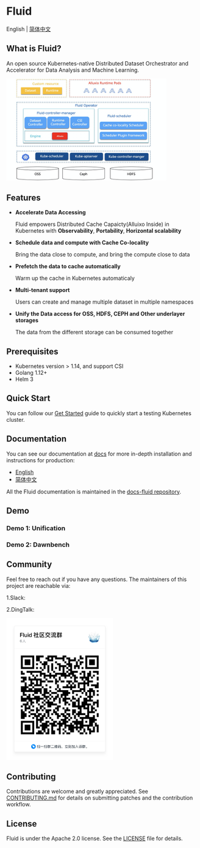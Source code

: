 # Fluid

English | [简体中文](./README-zh_CN.md)

## What is Fluid?

An open source Kubernetes-native Distributed Dataset Orchestrator and Accelerator for Data Analysis and Machine Learning.

<div>
  <img src="static/architecture.png" width="420" title="architecture">
</div>

## Features

- __Accelerate Data Accessing__

    Fluid empowers Distributed Cache Capaicty(Alluixo Inside) in Kubernetes with  **Observability**, **Portability**, **Horizontal scalability**

- __Schedule data and compute with Cache Co-locality__

  	Bring the data close to compute, and bring the compute close to data

- __Prefetch the data to cache automatically__

  	Warm up the cache in Kubernetes automaticaly

- __Multi-tenant support__

  	Users can create and manage multiple dataset in multiple namespaces

- __Unify the Data access for OSS, HDFS, CEPH and Other underlayer storages__

  	The data from the different storage can be consumed together 

## Prerequisites

- Kubernetes version > 1.14, and support CSI
- Golang 1.12+
- Helm 3

## Quick Start

You can follow our [Get Started](docs/installation/installation_cn/README.md) guide to quickly start a testing Kubernetes cluster.

## Documentation

You can see our documentation at [docs](https://github.com/fluid-cloudnative/docs-fluid) for more in-depth installation and instructions for production:

- [English](https://github.com/fluid-cloudnative/docs-fluid/blob/master/en/TOC.md)
- [简体中文](https://github.com/fluid-cloudnative/docs-fluid/blob/master/zh/TOC.md)

All the Fluid documentation is maintained in the [docs-fluid repository](https://github.com/fluid-cloudnative/docs-fluid). 

## Demo

### Demo 1: Unification

### Demo 2: Dawnbench

## Community

Feel free to reach out if you have any questions. The maintainers of this project are reachable via:

1.Slack:

2.DingTalk:

<div>
  <img src="static/dingtalk.png" width="280" title="dingtalk">
</div>


## Contributing

Contributions are welcome and greatly appreciated. See [CONTRIBUTING.md](CONTRIBUTING.md) for details on submitting patches and the contribution workflow.

## License

Fluid is under the Apache 2.0 license. See the [LICENSE](./LICENSE) file for details.